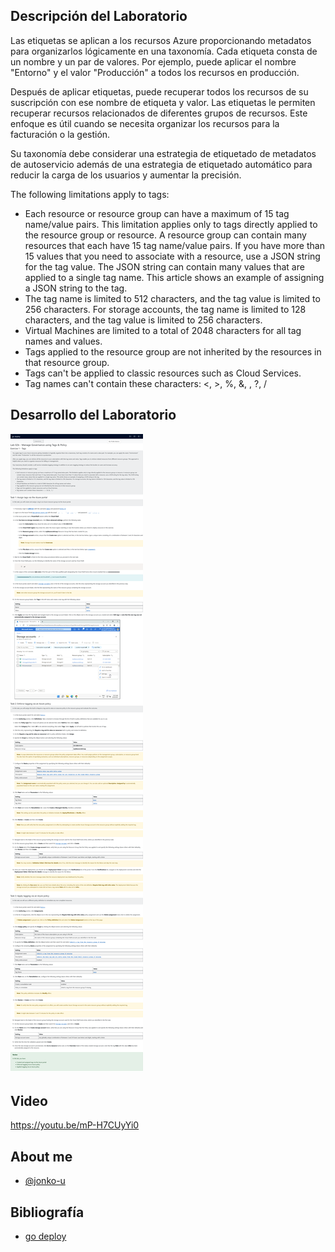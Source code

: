 
## Descripción del Laboratorio
Las etiquetas se aplican a los recursos Azure proporcionando metadatos para organizarlos lógicamente en una taxonomía. Cada etiqueta consta de un nombre y un par de valores. Por ejemplo, puede aplicar el nombre "Entorno" y el valor "Producción" a todos los recursos en producción.

Después de aplicar etiquetas, puede recuperar todos los recursos de su suscripción con ese nombre de etiqueta y valor. Las etiquetas le permiten recuperar recursos relacionados de diferentes grupos de recursos. Este enfoque es útil cuando se necesita organizar los recursos para la facturación o la gestión.

Su taxonomía debe considerar una estrategia de etiquetado de metadatos de autoservicio además de una estrategia de etiquetado automático para reducir la carga de los usuarios y aumentar la precisión.

The following limitations apply to tags:

- Each resource or resource group can have a maximum of 15 tag name/value pairs. This limitation applies only to tags directly applied to the resource group or resource. A resource group can contain many resources that each have 15 tag name/value pairs. If you have more than 15 values that you need to associate with a resource, use a JSON string for the tag value. The JSON string can contain many values that are applied to a single tag name. This article shows an example of assigning a JSON string to the tag.
- The tag name is limited to 512 characters, and the tag value is limited to 256 characters. For storage accounts, the tag name is limited to 128 characters, and the tag value is limited to 256 characters.
- Virtual Machines are limited to a total of 2048 characters for all tag names and values.
- Tags applied to the resource group are not inherited by the resources in that resource group.
- Tags can't be applied to classic resources such as Cloud Services.
- Tag names can't contain these characters: <, >, %, &, , ?, /
## Desarrollo del Laboratorio
![Logo](/AZ-104-Microsoft%20Azure%20Administrator/Lab%202B%20-%20Manage%20Governance%20via%20Azure%20Policy/screenshots/Lab2B.png)

## Video
https://youtu.be/mP-H7CUyYi0

## About me
- [@jonko-u](https://github.com/jonko-u)

## Bibliografía

- [go deploy](https://lms.godeploy.it/)
